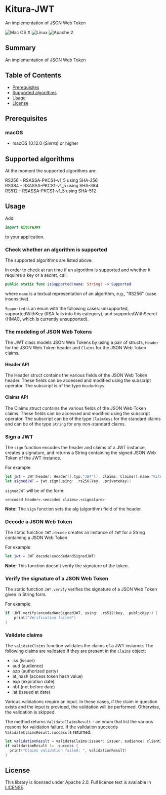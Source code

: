 # Kitura-JWT
An implementation of JSON Web Token

![Mac OS X](https://img.shields.io/badge/os-Mac%20OS%20X-green.svg?style=flat)
![Linux](https://img.shields.io/badge/os-linux-green.svg?style=flat)
![Apache 2](https://img.shields.io/badge/license-Apache2-blue.svg?style=flat)

## Summary
An implementation of [JSON Web Token](https://tools.ietf.org/html/rfc7519)

## Table of Contents
* [Prerequisites](#prerequisites)
* [Supported algorithms](#supported-algorithms)
* [Usage](#usage)
* [License](#license)


## Prerequisites

### macOS

* macOS 10.12.0 (*Sierra*) or higher

## Supported algorithms
At the moment the supported algorithms are:

RS256 - RSASSA-PKCS1-v1_5 using SHA-256                  
RS384 - RSASSA-PKCS1-v1_5 using SHA-384                     
RS512 - RSASSA-PKCS1-v1_5 using SHA-512

## Usage

Add

```swift
import KituraJWT
```
to your application.

### Check whether an algorithm is supported
The supported algorithms are listed above. 

In order to check at run time if an algorithm is supported and whether it requires a key or a secret, call:

``` swift
public static func isSupported(name: String) -> Supported
```
where `name` is a textual representation of an algorithm, e.g., "RS256" (case insensitive).

`Supported` is an enum with the following cases: unsupported, supportedWithKey (RSA falls into this category), and supportedWithSecret (HMAC, which is currently unsupported).

### The modeling of JSON Web Tokens

The JWT class models JSON Web Tokens by using a pair of structs, `Header` for the JSON Web Token header and
`Claims` for the JSON Web Token claims. 

#### Header API

The Header struct contains the various fields of the JSON Web Token header. These fields can be accessed and modified using the
subscript operator. The subscript is of the type `HeaderKeys`.

#### Claims API

The Claims struct contains the various fields of the JSON Web Token claims. These fields can be accessed and modified using the
subscript operator. The subscript can be of the type `ClaimKeys` for the standard claims and can be of the type `String` for
any non-standard claims.

### Sign a JWT

The `sign` function encodes the header and claims of a JWT instance, creates a signature, and returns a String containing the signed JSON Web Token of the JWT instance.

For example:

```swift
let jwt = JWT(header: Header([.typ:"JWT"]), claims: Claims([.name:"Kitura"]))
let signedJWT = jwt.sign(using: .rs256(key, .privateKey))
```
`signedJWT` will be of the form:

```
<encoded header>.<encoded claims>.<signature>
```
**Note:** The `sign` function sets the alg (algorithm) field of the header.

### Decode a JSON Web Token

The static function `JWT.decode` creates an instance of `JWT` for a String containing a JSON Web Token.

For example:

``` swift
let jwt = JWT.decode(encodedAndSignedJWT)
```
**Note:** This function doesn't verify the signature of the token.

### Verify the signature of a JSON Web Token

The static function `JWT.verify` verifies the signature of a JSON Web Token given in String form.

For example:

```swift
if !JWT.verify(encodedAndSignedJWT, using: .rs512(key, .publicKey)) {
    print("Verification failed")
}
```

### Validate claims

The `validateClaims` function validates the claims of a JWT instance.
The following claims are validated if they are present in the `Claims` object:
  - iss (issuer)
  - aud (audience)
  - azp (authorized party)
  - at_hash (access token hash value)
  - exp (expiration date)
  - nbf (not before date)
  - iat (issued at date)

Various validations require an input. In these cases, if the claim in question exists and the input
is provided, the validation will be performed. Otherwise, the validation is skipped.

The method returns `ValidateClaimsResult` - an enum that list the various reasons for validation failure.
If the validation succeeds `ValidateClaimsResult.success` is returned.

```swift
let validationResult = validateClaims(issuer: issuer, audience: clientID, accessToken: accessToken)
if validationResult != .success {
  print("Claims validation failed: ", validationResult)
}
```


## License
This library is licensed under Apache 2.0. Full license text is available in [LICENSE](LICENSE.txt).
